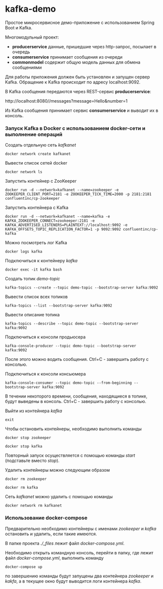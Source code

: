 # kafka-demo

Простое микросервисное демо-приложение с использованием Spring Boot и Kafka. 

Многомодульный проект:
* **producerservice** данные, пришедшие через http-запрос, посылает в очередь
* **consumerservice** принимает сообщения из очереди
* **commonmodel** содержит общую модель данных для обмена сообщениями

Для работы приложения должен быть установлен и запущен сервер Kafka.
Обращение к Kafka происходит по адресу localhost:9092.

В Kafka сообщения передаются через REST-сервис **producerservice**:

http://localhost:8080//messages?message=Hello&number=1

Из Kafka сообщения принимает сервис **consumerservice** и выводит их в консоль.


### Запуск Kafka в Docker с использованием docker-сети и выполнение операций

Cоздать отдельную сеть *kafkanet*

```docker network create kafkanet```

Вывести список сетей docker

```docker network ls```

Запустить контейнер с ZooKeeper

```docker run -d --network=kafkanet --name=zookeeper -e ZOOKEEPER_CLIENT_PORT=2181 -e ZOOKEEPER_TICK_TIME=2000 -p 2181:2181 confluentinc/cp-zookeeper```

Запустить контейнера с Kafka

```docker run -d --network=kafkanet --name=kafka -e KAFKA_ZOOKEEPER_CONNECT=zookeeper:2181 -e KAFKA_ADVERTISED_LISTENERS=PLAINTEXT://localhost:9092 -e KAFKA_OFFSETS_TOPIC_REPLICATION_FACTOR=1 -p 9092:9092 confluentinc/cp-kafka```

Можно посмотреть лог Kafka

```docker logs kafka```

Подключиться к контейнеру *kafka*

```docker exec -it kafka bash```

Создать топик *demo-topic*

```kafka-topics --create --topic demo-topic --bootstrap-server kafka:9092```

Вывеcти список всех топиков

```kafka-topics --list --bootstrap-server kafka:9092```

Вывести описание топика

```kafka-topics --describe --topic demo-topic --bootstrap-server kafka:9092```

Подключиться к консоли продьюсера

```kafka-console-producer --topic demo-topic --bootstrap-server kafka:9092```

После этого можно водить сообщения. Ctrl+С - завершить работу с консолью.

Подключиться к консоли консьюмера

```kafka-console-consumer --topic demo-topic --from-beginning --bootstrap-server kafka:9092```

В течении некоторого времени, сообщения, находящиеся в топике, 
будут выведены в консоль. Ctrl+С - завершить работу с консолью.

Выйти из контейнера *kafka*

```exit```

Чтобы остановить контейнеры, необходимо выполнить команды

```docker stop zookeeper```

```docker stop kafka```

Повторный запуск осуществляется с помощью команды *start* (подставьте вместо *stop*).

Удалить контейнеры можно следующим образом

```docker rm zookeeper```

```docker rm kafka```

Сеть *kafkanet* можно удалить с помощью команды

```docker network rm kafkanet```

### Использование docker-compose

Предварительно необходимо контейнеры с именами *zookeeper* и *kafka* остановить и удалить, 
если такие имеются.

В папке проекта *./_files* лежит файл *docker-compose.yml*.

Необходимо открыть командную консоль, 
перейти в папку, где лежит файл *docker-compose.yml*,
выполнить команду

```docker-compose up```

по завершению команды будут запущены два контейнера *zookeeper* и *kakfa*,
а в текущее окно будут выводится логи контейнера *kafka*.